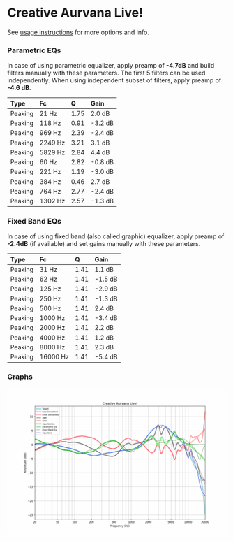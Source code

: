 # Creative Aurvana Live!
See [usage instructions](https://github.com/jaakkopasanen/AutoEq#usage) for more options and info.

### Parametric EQs
In case of using parametric equalizer, apply preamp of **-4.7dB** and build filters manually
with these parameters. The first 5 filters can be used independently.
When using independent subset of filters, apply preamp of **-4.6 dB**.

| Type    | Fc      |    Q | Gain    |
|:--------|:--------|:-----|:--------|
| Peaking | 21 Hz   | 1.75 | 2.0 dB  |
| Peaking | 118 Hz  | 0.91 | -3.2 dB |
| Peaking | 969 Hz  | 2.39 | -2.4 dB |
| Peaking | 2249 Hz | 3.21 | 3.1 dB  |
| Peaking | 5829 Hz | 2.84 | 4.4 dB  |
| Peaking | 60 Hz   | 2.82 | -0.8 dB |
| Peaking | 221 Hz  | 1.19 | -3.0 dB |
| Peaking | 384 Hz  | 0.46 | 2.7 dB  |
| Peaking | 764 Hz  | 2.77 | -2.4 dB |
| Peaking | 1302 Hz | 2.57 | -1.3 dB |

### Fixed Band EQs
In case of using fixed band (also called graphic) equalizer, apply preamp of **-2.4dB**
(if available) and set gains manually with these parameters.

| Type    | Fc       |    Q | Gain    |
|:--------|:---------|:-----|:--------|
| Peaking | 31 Hz    | 1.41 | 1.1 dB  |
| Peaking | 62 Hz    | 1.41 | -1.5 dB |
| Peaking | 125 Hz   | 1.41 | -2.9 dB |
| Peaking | 250 Hz   | 1.41 | -1.3 dB |
| Peaking | 500 Hz   | 1.41 | 2.4 dB  |
| Peaking | 1000 Hz  | 1.41 | -3.4 dB |
| Peaking | 2000 Hz  | 1.41 | 2.2 dB  |
| Peaking | 4000 Hz  | 1.41 | 1.2 dB  |
| Peaking | 8000 Hz  | 1.41 | 2.3 dB  |
| Peaking | 16000 Hz | 1.41 | -5.4 dB |

### Graphs
![](./Creative%20Aurvana%20Live!.png)